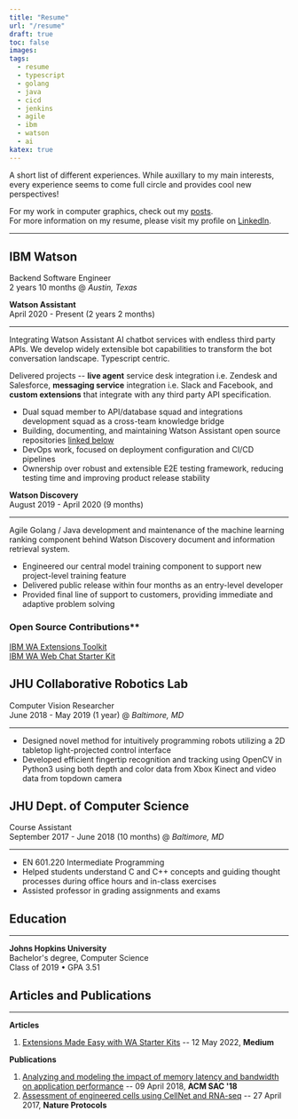 ```yaml
---
title: "Resume"
url: "/resume"
draft: true
toc: false
images:
tags:
  - resume
  - typescript
  - golang
  - java
  - cicd
  - jenkins
  - agile
  - ibm
  - watson
  - ai
katex: true
---
```


A short list of different experiences. While auxillary to my main interests, every experience seems to come full circle and provides cool new perspectives!

For my work in computer graphics, check out my [posts](../posts/).  
For more information on my resume, please visit my profile on [LinkedIn](https://www.linkedin.com/in/jeesookim).

---
## IBM Watson
Backend Software Engineer  
2 years 10 months @ _Austin, Texas_

**Watson Assistant**  
April 2020 - Present (2 years 2 months)

---
Integrating Watson Assistant AI chatbot services with endless third party APIs. We develop widely extensible bot capabilities to transform the bot conversation landscape. Typescript centric.

Delivered projects -- **live agent** service desk integration i.e. Zendesk and
Salesforce, **messaging service** integration i.e. Slack and Facebook, and
**custom extensions** that integrate with any third party API specification.

- Dual squad member to API/database squad and integrations
development squad as a cross-team knowledge bridge  
- Building, documenting, and maintaining Watson Assistant open source
repositories [linked below](#open-source-contributions)  
- DevOps work, focused on deployment configuration and CI/CD pipelines  
- Ownership over robust and extensible E2E testing framework, reducing testing time and improving product release
stability

**Watson Discovery**  
August 2019 - April 2020 (9 months)

--- 
Agile Golang / Java development and maintenance of the machine learning ranking
component behind Watson Discovery document and information retrieval
system.

- Engineered our central model training component to support new project-level
training feature
- Delivered public release within four months as an entry-level developer  
- Provided final line of support to customers, providing immediate and adaptive problem solving

### Open Source Contributions**  

[IBM WA Extensions Toolkit](https://github.com/watson-developer-cloud/assistant-toolkit)  
[IBM WA Web Chat Starter Kit](https://github.com/jeesooxkim/assistant-web-chat-service-desk-starter)

## JHU Collaborative Robotics Lab
Computer Vision Researcher  
June 2018 - May 2019 (1 year) @ *Baltimore, MD*

---
- Designed novel method for intuitively programming robots utilizing a 2D tabletop light-projected control interface  
- Developed efficient fingertip recognition and tracking using OpenCV in Python3
using both depth and color data from Xbox Kinect and video data from topdown camera

## JHU Dept. of Computer Science
Course Assistant  
September 2017 - June 2018 (10 months) @ *Baltimore, MD* 

---
- EN 601.220 Intermediate Programming  
- Helped students understand C and C++ concepts and guiding thought
processes during office hours and in-class exercises  
- Assisted professor in grading assignments and exams

## Education
---
**Johns Hopkins University**  
Bachelor's degree, Computer Science  
Class of 2019 • GPA 3.51

## Articles and Publications  
---
**Articles**  
1. [Extensions Made Easy with WA Starter Kits](https://medium.com/ibm-watson/extensions-made-easy-with-watson-assistant-starter-kits-6b177f624697) -- 12 May 2022, **Medium**  

**Publications**  
1. [Analyzing and modeling the impact of memory latency and bandwidth on application performance](https://dl.acm.org/doi/10.1145/3167132.3167249) -- 09 April 2018, **ACM SAC '18**  
1. [Assessment of engineered cells using CellNet and RNA-seq](https://www.nature.com/articles/nprot.2017.022) -- 27 April 2017, **Nature Protocols**  


